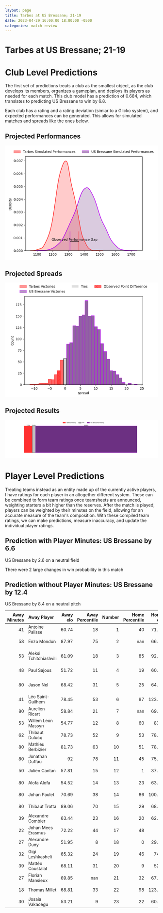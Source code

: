 ```yaml
---  
layout: page  
title: Tarbes at US Bressane; 21-19  
date: 2023-04-29 16:00:00 18:00:00 -0500  
categories: match review  
---
```

# Tarbes at US Bressane; 21-19

# Club Level Predictions


The first set of predictions treats a club as the smallest object, as the club develops its members, organizes a gameplan, and deploys its players as needed for each match. This club model has a prediction of 0.684, which translates to predicting US Bressane to win by 6.8.

Each club has a rating and a rating deviation (simiar to a Glicko system), and expected performances can be generated. This allows for simulated matches and spreads like the ones below.
## Projected Performances


![Projected Performances](plots/performances_2023-04-29-USBressane-Tarbes.png)
## Projected Spreads


![Projected Spreads](plots/spreads_2023-04-29-USBressane-Tarbes.png)
## Projected Results


![Projected Results](plots/resultbar_2023-04-29-USBressane-Tarbes.png)
# Player Level Predictions


Treating teams instead as an entity made up of the currently active players, I have ratings for each player in an altogether different system. These can be combined to form team ratings once teamsheets are announced, weighting starters a bit higher than the reserves. After the match is played, players can be weighted by their minutes on the field, allowing for an accurate measure of the team's composition. With these compiled team ratings, we can make predictions, measure inaccuracy, and update the individual player ratings.
## Prediction with Player Minutes: US Bressane by 6.6


US Bressane by 2.6 on a neutral field

There were 2 large changes in win probability in this match
## Prediction without Player Minutes: US Bressane by 12.4


US Bressane by 8.4 on a neutral pitch



|   Away Minutes | Away Player            |   Away elo |   Away Percentile |   Number |   Home Percentile |   Home elo | Home Player                 |   Home Minutes |
|---------------:|:-----------------------|-----------:|------------------:|---------:|------------------:|-----------:|:----------------------------|---------------:|
|             41 | Antoine Palisse        |      60.74 |                18 |        1 |                40 |      71.28 | Vazha Kapanadze             |             48 |
|             58 | Enzo Mondon            |      87.97 |                75 |        2 |               nan |      66.31 | Louis Dasalmartini          |             57 |
|             53 | Aleksi Tchitchiashvili |      61.09 |                18 |        3 |                85 |      92.85 | Willem Johannes Harmse      |             53 |
|             48 | Paul Sajous            |      51.72 |                11 |        4 |                19 |      60.29 | Koen Bloemen                |             80 |
|             80 | Jason Nel              |      68.42 |                31 |        5 |                25 |      64.35 | Marius Constantin Antonescu |             60 |
|             41 | Léo Saint-Guilhem      |      78.45 |                53 |        6 |                97 |     123.39 | Lucas Lyons                 |             48 |
|             80 | Aurelien Ricart        |      58.84 |                21 |        7 |               nan |      69.52 | Loic Baradel                |             80 |
|             53 | Willem Leon Massyn     |      54.77 |                12 |        8 |                60 |      83.1  | Wael May                    |              4 |
|             62 | Thibaut Dulucq         |      78.73 |                52 |        9 |                53 |      78.92 | Robin Graulle               |             65 |
|             80 | Mathieu Berbizier      |      81.73 |                63 |       10 |                51 |      78.85 | Christian Lacombe           |             27 |
|             80 | Jonathan Duffau        |      92    |                78 |       11 |                45 |      75.78 | Audric Sanlaville           |             80 |
|             50 | Julien Cantan          |      57.81 |                15 |       12 |                 1 |      37.25 | Maile Mamao                 |             80 |
|             80 | Alofa Alofa            |      54.52 |                14 |       13 |                23 |      63.62 | Alexandre Badet             |             80 |
|             80 | Johan Paulet           |      70.69 |                38 |       14 |                86 |     100.18 | Élie De Fleurian            |             80 |
|             80 | Thibaut Trotta         |      89.06 |                70 |       15 |                29 |      68.36 | Pierre Bérard               |             80 |
|             39 | Alexandre Combier      |      63.44 |                23 |       16 |                20 |      62.56 | Teo Bordenave               |             32 |
|             22 | Johan Mees Erasmus     |      72.22 |                44 |       17 |                48 |      74    | Clément Jullien             |             23 |
|             27 | Alexandre Duny         |      51.95 |                 8 |       18 |                 0 |      29.53 | Erich de Jager              |             27 |
|             32 | Gigi Leshkasheli       |      65.32 |                24 |       19 |                46 |      74.9  | Bence Roth                  |             20 |
|             39 | Mattéo Coustalat       |      68.11 |                31 |       20 |                 9 |      52.5  | Dimitri Jean Etienne        |             32 |
|             27 | Florian Mansieux       |      69.85 |               nan |       21 |                32 |      67.83 | Nicolas Tachat              |             76 |
|             18 | Thomas Millet          |      68.81 |                33 |       22 |                98 |     123.11 | Nicolas Faure               |             15 |
|             30 | Josaia Vakacegu        |      53.21 |                 9 |       23 |                22 |      60.93 | Thibaut Perrette            |             53 |

